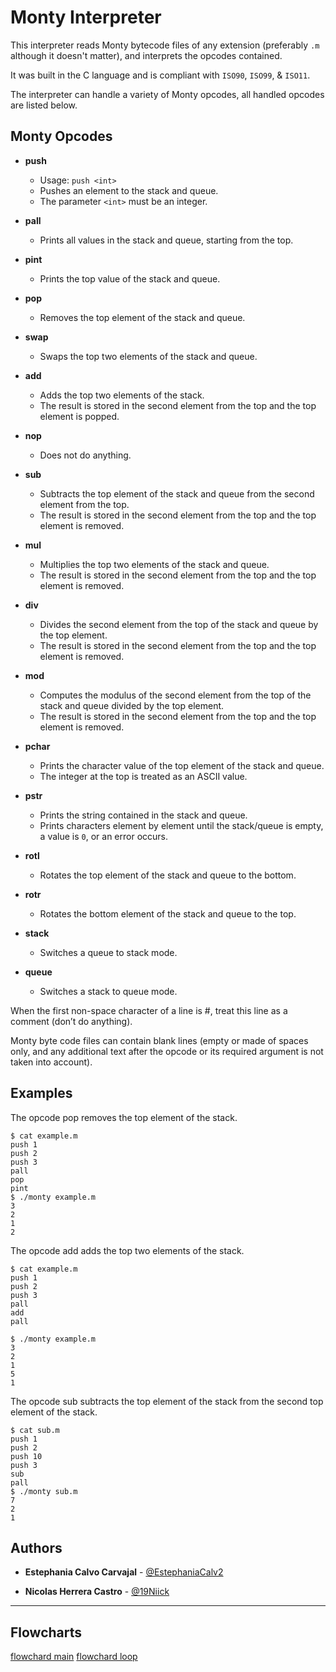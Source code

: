 # Monty Interpreter

This interpreter reads Monty bytecode files of any extension (preferably `.m` although it doesn't matter), and interprets the opcodes contained.

It was built in the C language and is compliant with `ISO90`, `ISO99`, & `ISO11`.

The interpreter can handle a variety of Monty opcodes, all handled opcodes are listed below.

## Monty Opcodes

* **push**
  * Usage: `push <int>`
  * Pushes an element to the stack and queue.
  * The parameter `<int>` must be an integer.

* **pall**
  * Prints all values in the stack and queue, starting from the top.

* **pint**
  * Prints the top value of the stack and queue.

* **pop**
  * Removes the top element of the stack and queue.

* **swap**
  * Swaps the top two elements of the stack and queue.

* **add**
  * Adds the top two elements of the stack.
  * The result is stored in the second element from the top and the top element is popped.

* **nop**
  * Does not do anything.

* **sub**
  * Subtracts the top element of the stack and queue from the second element from the top.
  * The result is stored in the second element from the top and the top element is removed.

* **mul**
  * Multiplies the top two elements of the stack and queue.
  * The result is stored in the second element from the top and the top element is removed.

* **div**
  * Divides the second element from the top of the stack and queue by the top element.
  * The result is stored in the second element from the top and the top element is removed.

* **mod**
  * Computes the modulus of the second element from the top of the stack and queue divided by the top element.
  * The result is stored in the second element from the top and the top element is removed.

* **pchar**
  * Prints the character value of the top element of the stack and queue.
  * The integer at the top is treated as an ASCII value.

* **pstr**
  * Prints the string contained in the stack and queue.
  * Prints characters element by element until the stack/queue is empty, a value is `0`, or an error occurs.

* **rotl**
  * Rotates the top element of the stack and queue to the bottom.

* **rotr**
  * Rotates the bottom element of the stack and queue to the top.

* **stack**
  * Switches a queue to stack mode.

* **queue**
  * Switches a stack to queue mode.

When the first non-space character of a line is #, treat this line as a comment (don’t do anything).

Monty byte code files can contain blank lines (empty or made of spaces only, and any additional text after the opcode or its required argument is not taken into account).

## Examples

The opcode pop removes the top element of the stack.

```
$ cat example.m
push 1
push 2
push 3
pall
pop
pint
$ ./monty example.m
3
2
1
2
```

The opcode add adds the top two elements of the stack.

```
$ cat example.m 
push 1
push 2
push 3
pall
add
pall

$ ./monty example.m 
3
2
1
5
1
```

The opcode sub subtracts the top element of the stack from the second top element of the stack.

```
$ cat sub.m 
push 1
push 2
push 10
push 3
sub
pall
$ ./monty sub.m 
7
2
1
```

## Authors

* **Estephania Calvo Carvajal** - [@EstephaniaCalv2](https://github.com/EstephaniaCalvoC)

* **Nicolas Herrera Castro** - [@19Niick](https://github.com/nicolasherrerac)

---

## Flowcharts


[flowchard main](https://drive.google.com/file/d/1RYmu66x-iBuq0JY52JeYUcEqqJBdphP_/view?usp=sharing)
[flowchard loop](https://drive.google.com/file/d/12_s74gn8wOrXuMfUFOFPiragk7kbagth/view?usp=sharing)